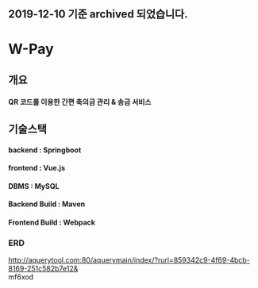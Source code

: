 2019-12-10 기준 archived 되었습니다.
---
# W-Pay

## 개요
#### QR 코드를 이용한 간편 축의금 관리 & 송금 서비스

## 기술스택
#### backend  : Springboot
#### frontend : Vue.js
#### DBMS : MySQL 
#### Backend Build : Maven
#### Frontend Build : Webpack

### ERD
http://aquerytool.com:80/aquerymain/index/?rurl=859342c9-4f69-4bcb-8169-251c582b7e12&   
mf6xod
